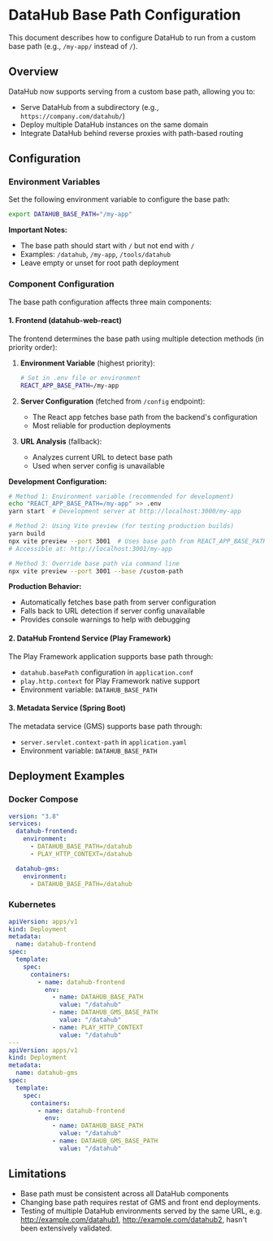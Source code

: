 # DataHub Base Path Configuration

This document describes how to configure DataHub to run from a custom base path (e.g., `/my-app/` instead of `/`).

## Overview

DataHub now supports serving from a custom base path, allowing you to:

- Serve DataHub from a subdirectory (e.g., `https://company.com/datahub/`)
- Deploy multiple DataHub instances on the same domain
- Integrate DataHub behind reverse proxies with path-based routing

## Configuration

### Environment Variables

Set the following environment variable to configure the base path:

```bash
export DATAHUB_BASE_PATH="/my-app"
```

**Important Notes:**

- The base path should start with `/` but not end with `/`
- Examples: `/datahub`, `/my-app`, `/tools/datahub`
- Leave empty or unset for root path deployment

### Component Configuration

The base path configuration affects three main components:

#### 1. Frontend (datahub-web-react)

The frontend determines the base path using multiple detection methods (in priority order):

1. **Environment Variable** (highest priority):

   ```bash
   # Set in .env file or environment
   REACT_APP_BASE_PATH=/my-app
   ```

2. **Server Configuration** (fetched from `/config` endpoint):

   - The React app fetches base path from the backend's configuration
   - Most reliable for production deployments

3. **URL Analysis** (fallback):
   - Analyzes current URL to detect base path
   - Used when server config is unavailable

**Development Configuration:**

```bash
# Method 1: Environment variable (recommended for development)
echo "REACT_APP_BASE_PATH=/my-app" >> .env
yarn start  # Development server at http://localhost:3000/my-app

# Method 2: Using Vite preview (for testing production builds)
yarn build
npx vite preview --port 3001  # Uses base path from REACT_APP_BASE_PATH
# Accessible at: http://localhost:3001/my-app

# Method 3: Override base path via command line
npx vite preview --port 3001 --base /custom-path
```

**Production Behavior:**

- Automatically fetches base path from server configuration
- Falls back to URL detection if server config unavailable
- Provides console warnings to help with debugging

#### 2. DataHub Frontend Service (Play Framework)

The Play Framework application supports base path through:

- `datahub.basePath` configuration in `application.conf`
- `play.http.context` for Play Framework native support
- Environment variable: `DATAHUB_BASE_PATH`

#### 3. Metadata Service (Spring Boot)

The metadata service (GMS) supports base path through:

- `server.servlet.context-path` in `application.yaml`
- Environment variable: `DATAHUB_BASE_PATH`

## Deployment Examples

### Docker Compose

```yaml
version: "3.8"
services:
  datahub-frontend:
    environment:
      - DATAHUB_BASE_PATH=/datahub
	  - PLAY_HTTP_CONTEXT=/datahub

  datahub-gms:
    environment:
      - DATAHUB_BASE_PATH=/datahub
```

### Kubernetes

```yaml
apiVersion: apps/v1
kind: Deployment
metadata:
  name: datahub-frontend
spec:
  template:
    spec:
      containers:
        - name: datahub-frontend
          env:
            - name: DATAHUB_BASE_PATH
              value: "/datahub"
            - name: DATAHUB_GMS_BASE_PATH
              value: "/datahub"
            - name: PLAY_HTTP_CONTEXT
              value: "/datahub"
---
apiVersion: apps/v1
kind: Deployment
metadata:
  name: datahub-gms
spec:
  template:
    spec:
      containers:
        - name: datahub-frontend
          env:
            - name: DATAHUB_BASE_PATH
              value: "/datahub"
            - name: DATAHUB_GMS_BASE_PATH
              value: "/datahub"
```

## Limitations

- Base path must be consistent across all DataHub components
- Changing base path requires restat of GMS and front end deployments.
- Testing of multiple DataHub environments served by the same URL, e.g. http://example.com/datahub1, http://example.com/datahub2, hasn't been extensively validated.
